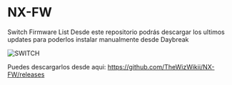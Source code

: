 # NX-FW
Switch Firmware List
Desde este repositorio podrás descargar los ultimos updates para poderlos instalar manualmente desde Daybreak

![SWITCH](https://i.imgur.com/lsqLHmD.jpg)

Puedes descargarlos desde aqui: https://github.com/TheWizWikii/NX-FW/releases
